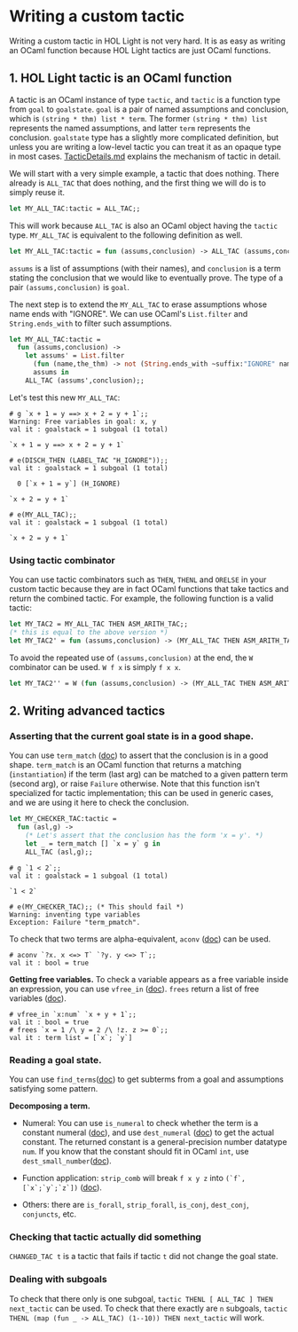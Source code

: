 # Writing a custom tactic

Writing a custom tactic in HOL Light is not very hard.
It is as easy as writing an OCaml function because HOL Light tactics are just OCaml functions.

## 1. HOL Light tactic is an OCaml function

A tactic is an OCaml instance of type `tactic`, and `tactic` is a function type from `goal` to `goalstate`.
`goal` is a pair of named assumptions and conclusion, which is `(string * thm) list * term`.
The former `(string * thm) list` represents the named assumptions, and latter `term` represents the conclusion.
`goalstate` type has a slightly more complicated definition, but unless you are writing a low-level
tactic you can treat it as an opaque type in most cases.
[TacticDetails.md](TacticDetails.md) explains the mechanism of tactic in detail.

We will start with a very simple example, a tactic that does nothing.
There already is `ALL_TAC` that does nothing, and the first thing we will do is to simply reuse it.

```ocaml
let MY_ALL_TAC:tactic = ALL_TAC;;
```

This will work because `ALL_TAC` is also an OCaml object having the `tactic` type.
`MY_ALL_TAC` is equivalent to the following definition as well.

```ocaml
let MY_ALL_TAC:tactic = fun (assums,conclusion) -> ALL_TAC (assums,conclusion);;
```

`assums` is a list of assumptions (with their names), and `conclusion` is a term stating the conclusion
that we would like to eventually prove.
The type of a pair `(assums,conclusion)` is `goal`.

The next step is to extend the `MY_ALL_TAC` to erase assumptions whose name ends with "IGNORE".
We can use OCaml's `List.filter` and `String.ends_with` to filter such assumptions.

```ocaml
let MY_ALL_TAC:tactic =
  fun (assums,conclusion) ->
    let assums' = List.filter
      (fun (name,the_thm) -> not (String.ends_with ~suffix:"IGNORE" name))
      assums in
    ALL_TAC (assums',conclusion);;
```

Let's test this new `MY_ALL_TAC`:
```
# g `x + 1 = y ==> x + 2 = y + 1`;;
Warning: Free variables in goal: x, y
val it : goalstack = 1 subgoal (1 total)

`x + 1 = y ==> x + 2 = y + 1`

# e(DISCH_THEN (LABEL_TAC "H_IGNORE"));;
val it : goalstack = 1 subgoal (1 total)

  0 [`x + 1 = y`] (H_IGNORE)

`x + 2 = y + 1`

# e(MY_ALL_TAC);;
val it : goalstack = 1 subgoal (1 total)

`x + 2 = y + 1`
```

### Using tactic combinator

You can use tactic combinators such as `THEN`, `THENL` and `ORELSE` in your custom tactic
because they are in fact OCaml functions that take tactics and return the combined tactic.
For example, the following function is a valid tactic:

```ocaml
let MY_TAC2 = MY_ALL_TAC THEN ASM_ARITH_TAC;;
(* this is equal to the above version *)
let MY_TAC2' = fun (assums,conclusion) -> (MY_ALL_TAC THEN ASM_ARITH_TAC) (assums,conclusion);;
```

To avoid the repeated use of `(assums,conclusion)` at the end, the `W` combinator can be used.
`W f x` is simply `f x x`.

```ocaml
let MY_TAC2'' = W (fun (assums,conclusion) -> (MY_ALL_TAC THEN ASM_ARITH_TAC));;
```


## 2. Writing advanced tactics

### Asserting that the current goal state is in a good shape.
You can use `term_match` ([doc](https://hol-light.github.io/references/HTML/term_match.html)) to
assert that the conclusion is in a good shape.
`term_match` is an OCaml function that returns a matching (`instantiation`) if the term (last arg)
can be matched to a given pattern term (second arg), or raise `Failure` otherwise.
Note that this function isn't specialized for tactic implementation;
this can be used in generic cases, and we are using it here to check the conclusion.

```ocaml
let MY_CHECKER_TAC:tactic =
  fun (asl,g) ->
    (* Let's assert that the conclusion has the form 'x = y'. *)
    let _ = term_match [] `x = y` g in
    ALL_TAC (asl,g);;
```

```
# g `1 < 2`;;
val it : goalstack = 1 subgoal (1 total)

`1 < 2`

# e(MY_CHECKER_TAC);; (* This should fail *)
Warning: inventing type variables
Exception: Failure "term_pmatch".
```

To check that two terms are alpha-equivalent, `aconv` ([doc](https://hol-light.github.io/references/HTML/aconv.html))
can be used.
```
# aconv `?x. x <=> T` `?y. y <=> T`;;
val it : bool = true
```

<b>Getting free variables.</b>
To check a variable appears as a free variable inside an expression,
you can use `vfree_in` ([doc](https://hol-light.github.io/references/HTML/vfree_in.html)).
`frees` return a list of free variables ([doc](https://hol-light.github.io/references/HTML/frees.html)).

```
# vfree_in `x:num` `x + y + 1`;;
val it : bool = true
# frees `x = 1 /\ y = 2 /\ !z. z >= 0`;;
val it : term list = [`x`; `y`]
```

### Reading a goal state.

You can use `find_terms`([doc](https://hol-light.github.io/references/HTML/find_terms.html))
to get subterms from a goal and assumptions satisfying some pattern.

<b>Decomposing a term.</b>

- Numeral: You can use `is_numeral` to check whether the term is a constant numeral
([doc](https://hol-light.github.io/references/HTML/is_numeral.html)),
and use `dest_numeral` ([doc](https://hol-light.github.io/references/HTML/dest_numeral.html))
to get the actual constant.
The returned constant is a general-precision number datatype `num`.
If you know that the constant should fit in OCaml `int`,
use `dest_small_number`([doc](https://hol-light.github.io/references/HTML/dest_small_numeral.html`)).

- Function application: `strip_comb` will break `f x y z` into ``(`f`,[`x`;`y`;`z`])``
([doc](https://hol-light.github.io/references/HTML/strip_comb.html)).

- Others: there are `is_forall`, `strip_forall`, `is_conj`, `dest_conj`, `conjuncts`, etc.

### Checking that tactic actually did something

`CHANGED_TAC t` is a tactic that fails if tactic `t` did not change the goal state.


### Dealing with subgoals

To check that there only is one subgoal,
`tactic THENL [ ALL_TAC ] THEN next_tactic` can be used.
To check that there exactly are `n` subgoals,
`tactic THENL (map (fun _ -> ALL_TAC) (1--10)) THEN next_tactic`
will work.
